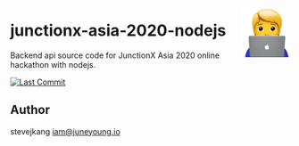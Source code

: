 <a href="https://github.com/stevejkang/junctionx-asia-2020-nodejs"><img src="https://raw.githubusercontent.com/stevejkang/emoji-for-readme/master/emoji/technologist.png" align="right" width="90" height="90" /></a>

# junctionx-asia-2020-nodejs

  Backend api source code for JunctionX Asia 2020 online hackathon with nodejs.

 [![Last Commit](https://img.shields.io/github/last-commit/stevejkang/junctionx-asia-2020-nodejs.svg)](https://github.com/stevejkang/junctionx-asia-2020-nodejs/commits)

## Author

  stevejkang <iam@juneyoung.io>
